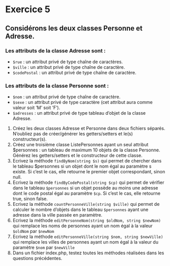 # Exercice 5

## Considérons les deux classes Personne et Adresse.
### Les attributs de la classe Adresse sont :
- `$rue` : un attribut privé de type chaîne de caractères.
- `$ville` : un attribut privé de type chaîne de caractère.
- `$codePostal` : un attribut privé de type chaîne de caractère.
### Les attributs de la classe Personne sont :
- `$nom` : un attribut privé de type chaîne de caractère.
- `$sexe` : un attribut privé de type caractère (cet attribut aura comme valeur soit ’M’ soit ’F’).
- `$adresses` : un attribut privé de type tableau d’objet de la classe Adresse.

1. Créez les deux classes Adresse et Personne dans deux fichiers séparés. N’oubliez pas de
créer/générer les getters/setters et le(s) constructeur(s).
2. Créez une troisième classe ListePersonnes ayant un seul attribut $personnes : un tableau
de maximum 10 objets de la classe Personne. Générez les getters/setters et le constructeur de
cette classe.
1. Ecrivez la méthode `findByNom(string $s)` qui permet de chercher dans le tableau $personnes
si un objet dont le nom égal au paramètre s existe. Si c’est le cas, elle retourne le premier objet
correspondant, sinon null.
4. Ecrivez la méthode `findByCodePostal(string $cp)` qui permet de vérifier dans le tableau `$personnes` si un objet possède au moins une adresse dont le code postal égal au paramètre
`$cp`. Si c’est le cas, elle retourne true, sinon false.
5. Ecrivez la méthode `countPersonneVille(string $ville)` qui permet de calculer le nombre
d’objets dans le tableau `$personnes` ayant une adresse dans la ville passée en paramètre.
6. Ecrivez la méthode `editPersonneNom(string $oldNom, string $newNom)` qui remplace les
noms de personnes ayant un nom égal à la valeur `$oldNom` par `$newNom`
7. Ecrivez la méthode `editPersonneVille(string $nom, string $newVille)` qui remplace les
villes de personnes ayant un nom égal à la valeur du paramètre `$nom` par `$newVille`
8. Dans un fichier index.php, testez toutes les méthodes réalisées dans les questions précédentes.
